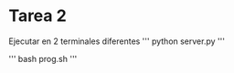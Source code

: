 # Tarea 2

Ejecutar en 2 terminales diferentes
'''
  python server.py
'''

'''
  bash prog.sh <n>
'''


